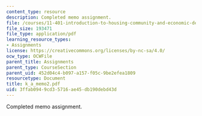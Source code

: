 ```yaml
---
content_type: resource
description: Completed memo assignment.
file: /courses/11-401-introduction-to-housing-community-and-economic-development-fall-2003/3ffab0949cd35716ae45db190debd43d_k_a_memo2.pdf
file_size: 193471
file_type: application/pdf
learning_resource_types:
- Assignments
license: https://creativecommons.org/licenses/by-nc-sa/4.0/
ocw_type: OCWFile
parent_title: Assignments
parent_type: CourseSection
parent_uid: 452d04c4-b097-a157-f05c-9be2efea1809
resourcetype: Document
title: k_a_memo2.pdf
uid: 3ffab094-9cd3-5716-ae45-db190debd43d
---
```

Completed memo assignment.